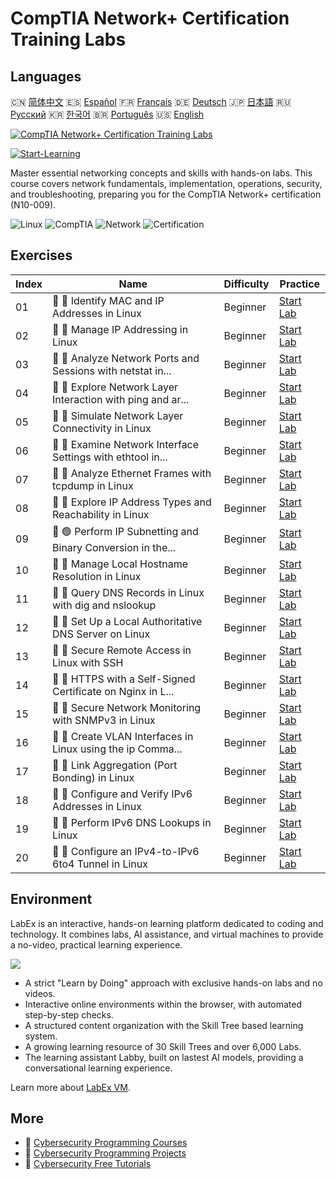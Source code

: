 # CompTIA Network+ Certification Training Labs

## Languages

🇨🇳 [简体中文](README_zh.md) 🇪🇸 [Español](README_es.md) 🇫🇷 [Français](README_fr.md) 🇩🇪 [Deutsch](README_de.md) 🇯🇵 [日本語](README_ja.md) 🇷🇺 [Русский](README_ru.md) 🇰🇷 [한국어](README_ko.md) 🇧🇷 [Português](README_pt.md) 🇺🇸 [English](README.md) 

[![CompTIA Network+ Certification Training Labs](https://cover-creator.labex.io/comptia-network-plus-training-labs.png)](https://labex.io/courses/comptia-network-plus-training-labs)

[![Start-Learning](https://img.shields.io/badge/Start-Learning-whitesmoke?style=for-the-badge)](https://labex.io/courses/comptia-network-plus-training-labs)

Master essential networking concepts and skills with hands-on labs. This course covers network fundamentals, implementation, operations, security, and troubleshooting, preparing you for the CompTIA Network+ certification (N10-009).

![Linux](https://img.shields.io/badge/Linux-whitesmoke?style=for-the-badge&logo=linux)
![CompTIA](https://img.shields.io/badge/CompTIA-whitesmoke?style=for-the-badge&logo=comptia)
![Network](https://img.shields.io/badge/Network-whitesmoke?style=for-the-badge&logo=network)
![Certification](https://img.shields.io/badge/Certification-whitesmoke?style=for-the-badge&logo=certification)


## Exercises

|   Index | Name                                                        | Difficulty   | Practice                                                                                                                                          |
|---------|-------------------------------------------------------------|--------------|---------------------------------------------------------------------------------------------------------------------------------------------------|
|      01 | 📖 🔵 Identify MAC and IP Addresses in Linux                | Beginner     | <a target='_blank' href='https://labex.io/tutorials/linux-identify-mac-and-ip-addresses-in-linux-592731'>Start Lab</a>                            |
|      02 | 📖 🔵 Manage IP Addressing in Linux                         | Beginner     | <a target='_blank' href='https://labex.io/tutorials/linux-manage-ip-addressing-in-linux-592736'>Start Lab</a>                                     |
|      03 | 📖 🔵 Analyze Network Ports and Sessions with netstat in... | Beginner     | <a target='_blank' href='https://labex.io/tutorials/linux-analyze-network-ports-and-sessions-with-netstat-in-linux-592741'>Start Lab</a>          |
|      04 | 📖 🔵 Explore Network Layer Interaction with ping and ar... | Beginner     | <a target='_blank' href='https://labex.io/tutorials/linux-explore-network-layer-interaction-with-ping-and-arp-in-linux-592746'>Start Lab</a>      |
|      05 | 📖 🔵 Simulate Network Layer Connectivity in Linux          | Beginner     | <a target='_blank' href='https://labex.io/tutorials/linux-simulate-network-layer-connectivity-in-linux-592752'>Start Lab</a>                      |
|      06 | 📖 🔵 Examine Network Interface Settings with ethtool in... | Beginner     | <a target='_blank' href='https://labex.io/tutorials/linux-examine-network-interface-settings-with-ethtool-in-linux-592759'>Start Lab</a>          |
|      07 | 📖 🔵 Analyze Ethernet Frames with tcpdump in Linux         | Beginner     | <a target='_blank' href='https://labex.io/tutorials/linux-analyze-ethernet-frames-with-tcpdump-in-linux-592765'>Start Lab</a>                     |
|      08 | 📖 🔵 Explore IP Address Types and Reachability in Linux    | Beginner     | <a target='_blank' href='https://labex.io/tutorials/linux-explore-ip-address-types-and-reachability-in-linux-592780'>Start Lab</a>                |
|      09 | 📖 🟢 Perform IP Subnetting and Binary Conversion in the... | Beginner     | <a target='_blank' href='https://labex.io/tutorials/linux-perform-ip-subnetting-and-binary-conversion-in-the-linux-terminal-592782'>Start Lab</a> |
|      10 | 📖 🔵 Manage Local Hostname Resolution in Linux             | Beginner     | <a target='_blank' href='https://labex.io/tutorials/linux-manage-local-hostname-resolution-in-linux-592792'>Start Lab</a>                         |
|      11 | 📖 🔵 Query DNS Records in Linux with dig and nslookup      | Beginner     | <a target='_blank' href='https://labex.io/tutorials/linux-query-dns-records-in-linux-with-dig-and-nslookup-592796'>Start Lab</a>                  |
|      12 | 📖 🔵 Set Up a Local Authoritative DNS Server on Linux      | Beginner     | <a target='_blank' href='https://labex.io/tutorials/linux-set-up-a-local-authoritative-dns-server-on-linux-592803'>Start Lab</a>                  |
|      13 | 📖 🔵 Secure Remote Access in Linux with SSH                | Beginner     | <a target='_blank' href='https://labex.io/tutorials/linux-secure-remote-access-in-linux-with-ssh-592816'>Start Lab</a>                            |
|      14 | 📖 🔵 HTTPS with a Self-Signed Certificate on Nginx in L... | Beginner     | <a target='_blank' href='https://labex.io/tutorials/linux-https-with-a-self-signed-certificate-on-nginx-in-linux-592820'>Start Lab</a>            |
|      15 | 📖 🔵 Secure Network Monitoring with SNMPv3 in Linux        | Beginner     | <a target='_blank' href='https://labex.io/tutorials/linux-secure-network-monitoring-with-snmpv3-in-linux-592826'>Start Lab</a>                    |
|      16 | 📖 🔵 Create VLAN Interfaces in Linux using the ip Comma... | Beginner     | <a target='_blank' href='https://labex.io/tutorials/linux-create-vlan-interfaces-in-linux-using-the-ip-command-592842'>Start Lab</a>              |
|      17 | 📖 🔵 Link Aggregation (Port Bonding) in Linux              | Beginner     | <a target='_blank' href='https://labex.io/tutorials/linux-link-aggregation-port-bonding-in-linux-592851'>Start Lab</a>                            |
|      18 | 📖 🔵 Configure and Verify IPv6 Addresses in Linux          | Beginner     | <a target='_blank' href='https://labex.io/tutorials/linux-configure-and-verify-ipv6-addresses-in-linux-592858'>Start Lab</a>                      |
|      19 | 📖 🔵 Perform IPv6 DNS Lookups in Linux                     | Beginner     | <a target='_blank' href='https://labex.io/tutorials/linux-perform-ipv6-dns-lookups-in-linux-592862'>Start Lab</a>                                 |
|      20 | 📖 🔵 Configure an IPv4-to-IPv6 6to4 Tunnel in Linux        | Beginner     | <a target='_blank' href='https://labex.io/tutorials/linux-configure-an-ipv4-to-ipv6-6to4-tunnel-in-linux-592867'>Start Lab</a>                    |

## Environment

LabEx is an interactive, hands-on learning platform dedicated to coding and technology. It combines labs, AI assistance, and virtual machines to provide a no-video, practical learning experience.

![](https://tutorial-screenshot.getvm.io/images/vm-1725247253.png)

- A strict "Learn by Doing" approach with exclusive hands-on labs and no videos.
- Interactive online environments within the browser, with automated step-by-step checks.
- A structured content organization with the Skill Tree based learning system.
- A growing learning resource of 30 Skill Trees and over 6,000 Labs.
- The learning assistant Labby, built on lastest AI models, providing a conversational learning experience.

Learn more about [LabEx VM](https://support.labex.io/using-labex/virtual-machine).

## More

- 🔗 [Cybersecurity Programming Courses](https://github.com/labex-labs/awesome-programming-courses)
- 🔗 [Cybersecurity Programming Projects](https://github.com/labex-labs/awesome-programming-projects)
- 🔗 [Cybersecurity Free Tutorials](https://github.com/labex-labs/cybersecurity-free-tutorials)

